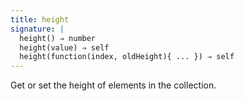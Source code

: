 ```yaml
---
title: height
signature: |
  height() ⇒ number
  height(value) ⇒ self
  height(function(index, oldHeight){ ... }) ⇒ self
---
```


Get or set the height of elements in the collection.
